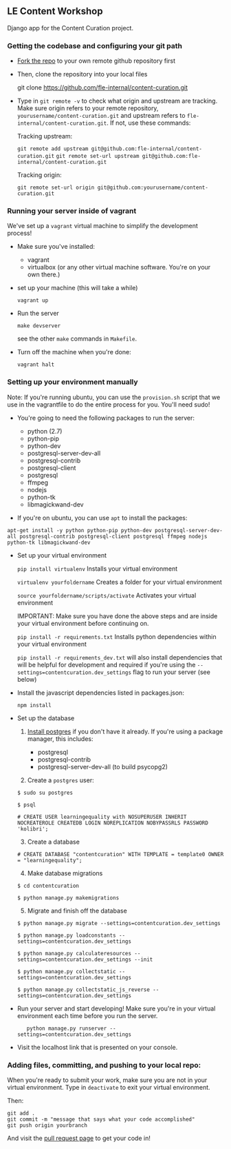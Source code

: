 ## LE Content Workshop

Django app for the Content Curation project.

### Getting the codebase and configuring your git path

* [Fork the repo](https://github.com/fle-internal/content-curation) to your own remote github repository first

* Then, clone the repository into your local files

	git clone https://github.com/fle-internal/content-curation.git

* Type in `git remote -v` to check what origin and upstream are tracking. Make sure origin refers to your remote repository, `yourusername/content-curation.git` and upstream refers to `fle-internal/content-curation.git`.
If not, use these commands:

	Tracking upstream:

	`git remote add upstream git@github.com:fle-internal/content-curation.git`
	`git remote set-url upstream git@github.com:fle-internal/content-curation.git`

	Tracking origin:

	`git remote set-url origin git@github.com:yourusername/content-curation.git`

### Running your server inside of vagrant

We've set up a `vagrant` virtual machine to simplify the development process!

* Make sure you've installed:
	- vagrant
	- virtualbox (or any other virtual machine software. You're on your own there.)


* set up your machine (this will take a while)

	`vagrant up`

* Run the server

	`make devserver`

	see the other `make` commands in `Makefile`.

* Turn off the machine when you're done:

	`vagrant halt`

### Setting up your environment manually

Note: If you're running ubuntu, you can use the `provision.sh` script that we use in the vagrantfile to do the entire process for you. You'll need sudo!

* You're going to need the following packages to run the server:
	- python (2.7)
	- python-pip
	- python-dev
	- postgresql-server-dev-all
	- postgresql-contrib
	- postgresql-client
	- postgresql
	- ffmpeg
	- nodejs
	- python-tk
	- libmagickwand-dev


* If you're on ubuntu, you can use `apt` to install the packages:

`apt-get install -y python python-pip python-dev postgresql-server-dev-all postgresql-contrib postgresql-client postgresql ffmpeg nodejs python-tk libmagickwand-dev`

* Set up your virtual environment

	`pip install virtualenv` Installs your virtual environment

	`virtualenv yourfoldername` Creates a folder for your virtual environment

	`source yourfoldername/scripts/activate` Activates your virtual environment

	IMPORTANT: Make sure you have done the above steps and are inside your virtual environment before continuing on.

	`pip install -r requirements.txt` Installs python dependencies within your virtual environment

	`pip install -r requirements_dev.txt` will also install dependencies that will be helpful for development and required if you're using the `--settings=contentcuration.dev_settings` flag to run your server (see below)

*	Install the javascript dependencies listed in packages.json:

	`npm install`

* Set up the database

	1. [Install postgres](https://www.postgresql.org/download/) if you don't have it already. If you're using a package manager, this includes:
		* postgresql
		* postgresql-contrib
		* postgresql-server-dev-all (to build psycopg2)

	2. Create a `postgres` user:

	`$ sudo su postgres`

	`$ psql`

	`# CREATE USER learningequality with NOSUPERUSER INHERIT NOCREATEROLE CREATEDB LOGIN NOREPLICATION NOBYPASSRLS PASSWORD 'kolibri';`

	3. Create a database

	`# CREATE DATABASE "contentcuration" WITH TEMPLATE = template0 OWNER = "learningequality"; `

	4. Make database migrations

	`$ cd contentcuration`

	`$ python manage.py makemigrations`

	5. Migrate and finish off the database

	`$ python manage.py migrate --settings=contentcuration.dev_settings`

	`$ python manage.py loadconstants --settings=contentcuration.dev_settings`

	`$ python manage.py calculateresources --settings=contentcuration.dev_settings --init`

	`$ python manage.py collectstatic --settings=contentcuration.dev_settings`

	`$ python manage.py collectstatic_js_reverse --settings=contentcuration.dev_settings`




* Run your server and start developing! Make sure you're in your virtual environment each time before you run the server.

	`	python manage.py runserver --settings=contentcuration.dev_settings`

* Visit the localhost link that is presented on your console.

### Adding files, committing, and pushing to your local repo:

When you're ready to submit your work, make sure you are not in your virtual environment.
Type in `deactivate` to exit your virtual environment.

Then:

	git add .
	git commit -m "message that says what your code accomplished"
	git push origin yourbranch

And visit the [pull request page](https://github.com/fle-internal/fle-home/pulls) to get your code in!
